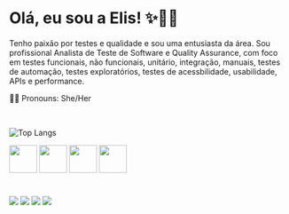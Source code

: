 <!-- Contador de visitas alinhado à direita -->
<!--
<p align="right">
  <img src="https://komarev.com/ghpvc/?username=(((Elissandra)))&color=ff69b4&style=flat-square" alt="contador de visitas" />
</p>
-->

# Olá, eu sou a Elis! ✨🔎🐞
Tenho paixão por testes e qualidade e sou uma entusiasta da área. Sou profissional Analista de Teste de Software e Quality Assurance, com foco em testes funcionais, não funcionais, unitário, integração, manuais, testes de automação, testes exploratórios, testes de acessbilidade, usabilidade, APIs e performance.

🙋‍♀️ Pronouns: She/Her
<br>

<!-- Colocando todos os em uma mesma linha -->
<div style="display: inline_block"><br>

<!-- Most Used Languages -->
![Top Langs](https://github-readme-stats.vercel.app/api/top-langs/?username=Elissandra&layout=compact)


<!-- Imagens ícones ferramentas -->
<img width='50' height='50' src="https://img.icons8.com/?size=100&id=13679&format=png&color=000000" />
<img width='50' height='50' src="https://img.icons8.com/?size=100&id=108784&format=png&color=000000" />
<img width='50' height='50' src="https://cdn.jsdelivr.net/gh/devicons/devicon@latest/icons/cucumber/cucumber-plain.svg" />
<img width='50' height='50' src="https://img.icons8.com/?size=100&id=20909&format=png&color=000000" />
          
#

<!-- Badges de redes sociais -->
<div>
  <a href="https://www.linkedin.com/in/elissandraoliveira/" target="_blank"><img src="https://img.shields.io/badge/-LinkedIn-%230077B5?style=for-the-badge&logo=linkedin&logoColor=white" target="_blank"></a>
  <a href="https://gitlab.com/users/oliversouzalis/projects" target="_blank"><img src="https://img.shields.io/badge/gitlab-%23181717.svg?style=for-the-badge&logo=gitlab&logoColor=white" target="_blank"></a>
  <a href="https://hub.docker.com/r/elissandraoliveira/appium-maven-test" target="_blank"><img src="https://img.shields.io/badge/docker-%230db7ed.svg?style=for-the-badge&logo=docker&logoColor=white" target="_blank"></a>
  <a href="https://bitbucket.org/test-bitbucket-888/workspace/repositories/" target="_blank"><img src="https://img.shields.io/badge/bitbucket-%230047B3.svg?style=for-the-badge&logo=bitbucket&logoColor=white" target="_blank"></a>
</div>


